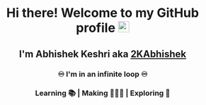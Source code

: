 <div align="center">
  <h1> Hi there! Welcome to my GitHub profile <img src="https://media.giphy.com/media/hvRJCLFzcasrR4ia7z/giphy.gif" width="25px"></h1>
  <h2> I'm Abhishek Keshri aka <a href="https://2kabhishek.github.io">2KAbhishek </a> </h2>
  <h3> ♾️ I'm in an infinite loop ♾️ </h3>
  <h3> Learning 📚  | Making 👨🏻‍💻  | Exploring 🔎 </h3>
</div>


<!--
**2KAbhishek/2KAbhishek** is a ✨ _special_ ✨ repository because its `README.md` (this file) appears on your GitHub profile.

Here are some ideas to get you started:

- 🔭 I’m currently working on ...
- 🌱 I’m currently learning ...
- 👯 I’m looking to collaborate on ...
- 🤔 I’m looking for help with ...
- 💬 Ask me about ...
- 📫 How to reach me: ...
- 😄 Pronouns: ...
- ⚡ Fun fact: ...
-->
